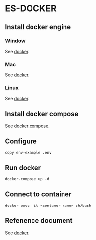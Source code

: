 # ES-DOCKER

## Install docker engine
### Window
See [docker](https://docs.docker.com/docker-for-windows/).
### Mac
See [docker](https://docs.docker.com/docker-for-mac/).
### Linux
See [docker](https://docs.docker.com/install/linux/docker-ce/ubuntu/).
## Install docker compose
See [docker compose](https://docs.docker.com/install/linux/docker-ce/ubuntu/).
## Configure
```
copy env-example .env
```
## Run docker
```
docker-compose up -d
```
## Connect to container
```
docker exec -it <contaner name> sh/bash
```
## Refenence document
See [docker](https://docs.docker.com/).
